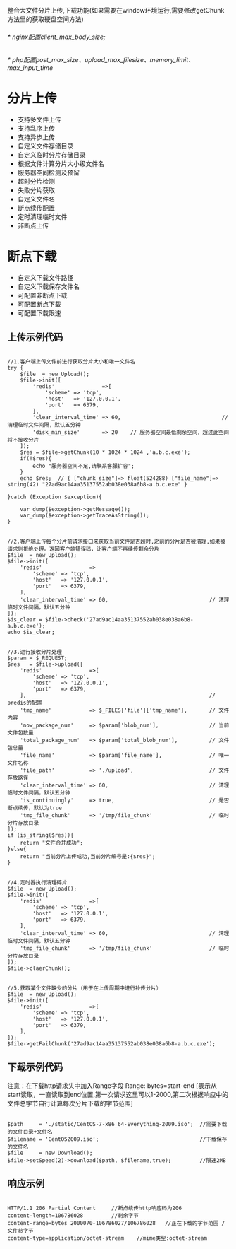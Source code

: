 
整合大文件分片上传,下载功能(如果需要在window环境运行,需要修改getChunk方法里的获取硬盘空间方法) 

###### * nginx配置client_max_body_size;
###### * php配置post_max_size、upload_max_filesize、memory_limit、max_input_time

分片上传
===============

 + 支持多文件上传
 + 支持乱序上传
 + 支持异步上传
 + 自定义文件存储目录
 + 自定义临时分片存储目录
 + 根据文件计算分片大小级文件名
 + 服务器空间检测及预留
 + 超时分片检测
 + 失败分片获取
 + 自定义文件名
 + 断点续传配置
 + 定时清理临时文件
 + 非断点上传

断点下载
===============


 + 自定义下载文件路径
 + 自定义下载保存文件名
 + 可配置非断点下载
 + 可配置断点下载
 + 可配置下载限速


## 上传示例代码


~~~

//1.客户端上传文件前进行获取分片大小和唯一文件名
try {
    $file  = new Upload();
    $file->init([
        'redis'               =>[
            'scheme' => 'tcp',
            'host'   => '127.0.0.1',
            'port'   => 6379,
        ],
        'clear_interval_time' => 60,                                // 清理临时文件间隔，默认五分钟
        'disk_min_size'       => 20    // 服务器空间最低剩余空间，超过此空间将不接收分片
    ]);
    $res = $file->getChunk(10 * 1024 * 1024 ,'a.b.c.exe');
    if(!$res){
        echo "服务器空间不足,请联系客服扩容";
    }
    echo $res;  // { ["chunk_size"]=> float(524288) ["file_name"]=> string(42) "27ad9ac14aa35137552ab038e038a6b8-a.b.c.exe" }

}catch (Exception $exception){

    var_dump($exception->getMessage());
    var_dump($exception->getTraceAsString());
}


//2.客户端上传每个分片前请求接口来获取当前文件是否超时,之前的分片是否被清理,如果被请求则拒绝处理。返回客户端错误码，让客户端不再续传剩余分片
$file  = new Upload();
$file->init([
    'redis'               =>
        'scheme' => 'tcp',
        'host'   => '127.0.0.1',
        'port'   => 6379,
    ],
    'clear_interval_time' => 60,                                // 清理临时文件间隔，默认五分钟
]);
$is_clear = $file->check('27ad9ac14aa35137552ab038e038a6b8-a.b.c.exe');
echo $is_clear;


//3.进行接收分片处理
$param = $_REQUEST;
$res   = $file->upload([
    'redis'               =>[
        'scheme' => 'tcp',
        'host'   => '127.0.0.1',
        'port'   => 6379,
    ],                                                          // predis的配置
    'tmp_name'            => $_FILES['file']['tmp_name'],       // 文件内容
    'now_package_num'     => $param['blob_num'],                // 当前文件包数量
    'total_package_num'   => $param['total_blob_num'],          // 文件包总量
    'file_name'           => $param['file_name'],               // 唯一文件名称
    'file_path'           => './upload',                        // 文件存放路径
    'clear_interval_time' => 60,                                // 清理临时文件间隔，默认五分钟
    'is_continuingly'     => true,                              // 是否断点续传，默认为true
    'tmp_file_chunk'      => '/tmp/file_chunk'                  // 临时分片存放目录
]);
if (is_string($res)){
    return "文件合并成功";
}else{
    return "当前分片上传成功,当前分片编号是:{$res}";
}


//4.定时器执行清理碎片
$file  = new Upload();
$file->init([
    'redis'               =>[
        'scheme' => 'tcp',
        'host'   => '127.0.0.1',
        'port'   => 6379,
    ],
    'clear_interval_time' => 60,                                // 清理临时文件间隔，默认五分钟
    'tmp_file_chunk'      => '/tmp/file_chunk'                  // 临时分片存放目录
]);
$file->claerChunk();


//5.获取某个文件缺少的分片（用于在上传周期中进行补传分片）
$file  = new Upload();
$file->init([
    'redis'               =>[
        'scheme' => 'tcp',
        'host'   => '127.0.0.1',
        'port'   => 6379,
    ],
]);
$file->getFailChunk('27ad9ac14aa35137552ab038e038a6b8-a.b.c.exe');

~~~

## 下载示例代码

注意：在下载http请求头中加入Range字段 
Range: bytes=start-end  [表示从start读取，一直读取到end位置,第一次请求这里可以1-2000,第二次根据响应中的文件总字节自行计算每次分片下载的字节范围]

~~~

$path     = './static/CentOS-7-x86_64-Everything-2009.iso';  //需要下载的文件目录+文件名
$filename = 'CentOS2009.iso';                                //下载保存的文件名
$file     = new Download();
$file->setSpeed(2)->download($path, $filename,true);         //限速2MB

~~~

## 响应示例

~~~

HTTP/1.1 206 Partial Content     //断点续传http响应码为206
content-length=106786028         //剩余字节
content-range=bytes 2000070-106786027/106786028   //正在下载的字节范围 / 文件总字节
content-type=application/octet-stream    //mime类型:octet-stream 

~~~
